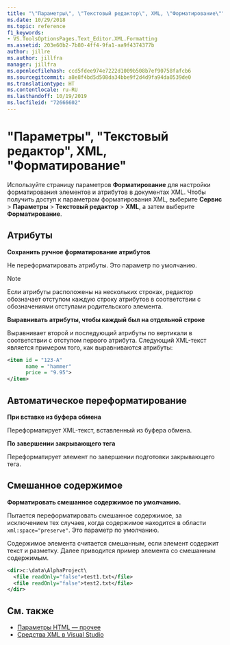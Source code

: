 ```yaml
---
title: "\"Параметры\", \"Текстовый редактор\", XML, \"Форматирование\""
ms.date: 10/29/2018
ms.topic: reference
f1_keywords:
- VS.ToolsOptionsPages.Text_Editor.XML.Formatting
ms.assetid: 203e60b2-7b80-4ff4-9fa1-aa9f4374377b
author: jillre
ms.author: jillfra
manager: jillfra
ms.openlocfilehash: ccd5fdee974e7222d1009b508b7ef90758fafcb6
ms.sourcegitcommit: a8e8f4bd5d508da34bbe9f2d4d9fa94da0539de0
ms.translationtype: HT
ms.contentlocale: ru-RU
ms.lasthandoff: 10/19/2019
ms.locfileid: "72666602"
---
```

# <a name="options-text-editor-xml-formatting"></a>"Параметры", "Текстовый редактор", XML, "Форматирование"

Используйте страницу параметров **Форматирование** для настройки форматирования элементов и атрибутов в документах XML. Чтобы получить доступ к параметрам форматирования XML, выберите **Сервис** > **Параметры** > **Текстовый редактор** > **XML**, а затем выберите **Форматирование**.

## <a name="attributes"></a>Атрибуты

**Сохранить ручное форматирование атрибутов**

Не переформатировать атрибуты. Это параметр по умолчанию.

> [!NOTE]
> Если атрибуты расположены на нескольких строках, редактор обозначает отступом каждую строку атрибутов в соответствии с обозначениями отступами родительского элемента.

**Выравнивать атрибуты, чтобы каждый был на отдельной строке**

Выравнивает второй и последующий атрибуты по вертикали в соответствии с отступом первого атрибута. Следующий XML-текст является примером того, как выравниваются атрибуты:

```xml
<item id = "123-A"
      name = "hammer"
      price = "9.95">
</item>
```

## <a name="auto-reformat"></a>Автоматическое переформатирование

**При вставке из буфера обмена**

Переформатирует XML-текст, вставленный из буфера обмена.

**По завершении закрывающего тега**

Переформатирует элемент по завершении подготовки закрывающего тега.

## <a name="mixed-content"></a>Смешанное содержимое

**Форматировать смешанное содержимое по умолчанию.**

Пытается переформатировать смешанное содержимое, за исключением тех случаев, когда содержимое находится в области `xml:space="preserve"`. Это параметр по умолчанию.

Содержимое элемента считается смешанным, если элемент содержит текст и разметку. Далее приводится пример элемента со смешанным содержимым.

```xml
<dir>c:\data\AlphaProject\
  <file readOnly="false">test1.txt</file>
  <file readOnly="false">test2.txt</file>
</dir>
```

## <a name="see-also"></a>См. также

- [Параметры HTML — прочее](options-text-editor-xml-miscellaneous.md)
- [Средства XML в Visual Studio](../../xml-tools/xml-tools-in-visual-studio.md)